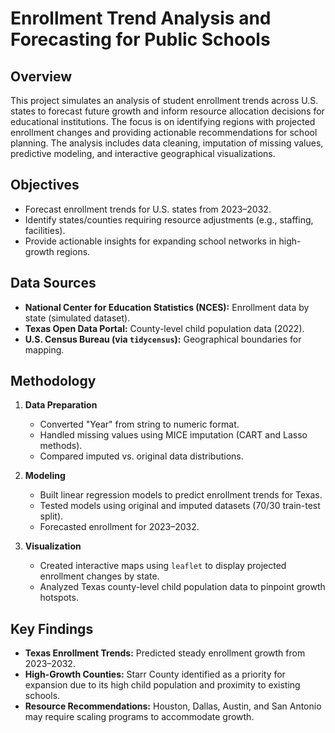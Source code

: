 # Enrollment Trend Analysis and Forecasting for Public Schools

## Overview
This project simulates an analysis of student enrollment trends across U.S. states to forecast future growth and inform resource allocation decisions for educational institutions. The focus is on identifying regions with projected enrollment changes and providing actionable recommendations for school planning. The analysis includes data cleaning, imputation of missing values, predictive modeling, and interactive geographical visualizations.

## Objectives
- Forecast enrollment trends for U.S. states from 2023–2032.
- Identify states/counties requiring resource adjustments (e.g., staffing, facilities).
- Provide actionable insights for expanding school networks in high-growth regions.

## Data Sources
- **National Center for Education Statistics (NCES):** Enrollment data by state (simulated dataset).
- **Texas Open Data Portal:** County-level child population data (2022).
- **U.S. Census Bureau (via `tidycensus`):** Geographical boundaries for mapping.

## Methodology
1. **Data Preparation**  
   - Converted "Year" from string to numeric format.
   - Handled missing values using MICE imputation (CART and Lasso methods).
   - Compared imputed vs. original data distributions.

2. **Modeling**  
   - Built linear regression models to predict enrollment trends for Texas.
   - Tested models using original and imputed datasets (70/30 train-test split).
   - Forecasted enrollment for 2023–2032.

3. **Visualization**  
   - Created interactive maps using `leaflet` to display projected enrollment changes by state.
   - Analyzed Texas county-level child population data to pinpoint growth hotspots.

## Key Findings
- **Texas Enrollment Trends:** Predicted steady enrollment growth from 2023–2032.
- **High-Growth Counties:** Starr County identified as a priority for expansion due to its high child population and proximity to existing schools.
- **Resource Recommendations:** Houston, Dallas, Austin, and San Antonio may require scaling programs to accommodate growth.

